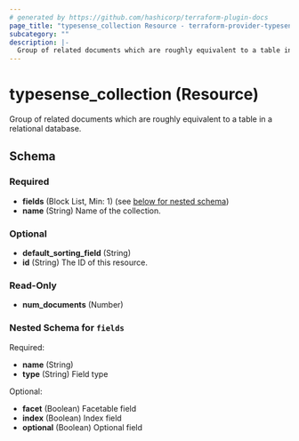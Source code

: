 ```yaml
---
# generated by https://github.com/hashicorp/terraform-plugin-docs
page_title: "typesense_collection Resource - terraform-provider-typesense"
subcategory: ""
description: |-
  Group of related documents which are roughly equivalent to a table in a relational database.
---
```


# typesense_collection (Resource)

Group of related documents which are roughly equivalent to a table in a relational database.



<!-- schema generated by tfplugindocs -->
## Schema

### Required

- **fields** (Block List, Min: 1) (see [below for nested schema](#nestedblock--fields))
- **name** (String) Name of the collection.

### Optional

- **default_sorting_field** (String)
- **id** (String) The ID of this resource.

### Read-Only

- **num_documents** (Number)

<a id="nestedblock--fields"></a>
### Nested Schema for `fields`

Required:

- **name** (String)
- **type** (String) Field type

Optional:

- **facet** (Boolean) Facetable field
- **index** (Boolean) Index field
- **optional** (Boolean) Optional field


